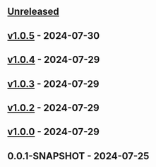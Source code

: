<a name="unreleased"></a>
## [Unreleased]


<a name="v1.0.5"></a>
## [v1.0.5] - 2024-07-30

<a name="v1.0.4"></a>
## [v1.0.4] - 2024-07-29

<a name="v1.0.3"></a>
## [v1.0.3] - 2024-07-29

<a name="v1.0.2"></a>
## [v1.0.2] - 2024-07-29

<a name="v1.0.0"></a>
## [v1.0.0] - 2024-07-29

<a name="0.0.1-SNAPSHOT"></a>
## 0.0.1-SNAPSHOT - 2024-07-25

[Unreleased]: https://github.com/qld-gov-au/kiteworks-integration/compare/v1.0.5...HEAD
[v1.0.5]: https://github.com/qld-gov-au/kiteworks-integration/compare/v1.0.4...v1.0.5
[v1.0.4]: https://github.com/qld-gov-au/kiteworks-integration/compare/v1.0.3...v1.0.4
[v1.0.3]: https://github.com/qld-gov-au/kiteworks-integration/compare/v1.0.2...v1.0.3
[v1.0.2]: https://github.com/qld-gov-au/kiteworks-integration/compare/v1.0.0...v1.0.2
[v1.0.0]: https://github.com/qld-gov-au/kiteworks-integration/compare/0.0.1-SNAPSHOT...v1.0.0
